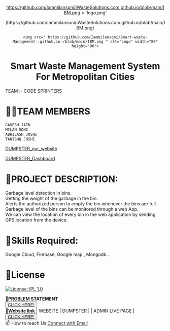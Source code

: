 <div align="center"> 

https://github.com/Iammilansoni/iWasteSolutions.com.github.io/blob/main/IBM.png = 'logo.png'




<!-- PROJECT LOGO -->(https://github.com/Iammilansoni/iWasteSolutions.com.github.io/blob/main/IBM.png)

<br />

    <img src=" https://github.com/Iammilansoni/Smart-waste-Management-.github.io-/blob/main/IBM.png " alt="Logo" width="80" height="90">
  </a>
                   

  </div> 
  
  <div align="center">
  
 # **Smart Waste Management System For Metropolitan Cities**      
   </div> 


TEAM :- CODE SPRINTERS    

               

# **👩‍👦TEAM MEMBERS**    
```html                      
GAVESH JAIN          
MILAN SONI        
ABHILASH JOSHI        
TANISHQ JOSHI      
```          
<a href="https://dumpster-beta.vercel.app" class="button icon search">DUMPSTER_our_website</a>

<a href="https://dumpster-beta.vercel.app/dashboard" class="button icon search">DUMPSTER_Dashboard</a>


# **📜PROJECT DESCRIPTION:**          
Garbage level detection in bins.     
Getting the weight of the garbage in the bin.      
Alerts the authorized person to empty the bin whenever the bins are full.     
Garbage level of the bins can be monitored through a web App.        
We can view the location of every bin in the web application by sending GPS location from the device.    

# **🎯Skills Required:**       
Google Cloud, Firebase, Google map , Mongodb .

# **🔑License**
[![License: IPL 1.0](https://img.shields.io/badge/License-IPL_1.0-blue.svg)](https://github.com/IBM-EPBL/IBM-Project-35221-1660282887/blob/main/LICENSE)


       
   
        
              
**🧮PROBLEM STATEMENT**     
<button>
    <a href=" https://gitjaipur.com/codefiesta2-_problem_statements" >CLICK HERE!  </a>
</button>  
**🧮Website link**
| WEBSITE | DUMPSTER    |
| ADMIN LIVE PAGE | <button> <a href="https://chettinad.swm5.repl.co/">CLICK HERE!  </a></button>     
📫 How to reach Us <a href = "mailto: codesprinters27@gmail.com">Connect with Email</a>





 

